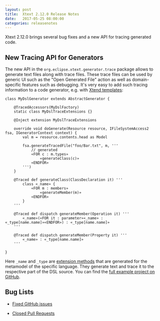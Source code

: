 ```yaml
---
layout: post
title:  Xtext 2.12.0 Release Notes
date:   2017-05-25 08:00:00
categories: releasenotes
---
```


Xtext 2.12.0 brings several bug fixes and a new API for tracing generated code.

## New Tracing API for Generators

The new API in the `org.eclipse.xtext.generator.trace` package allows to generate text files along with trace files. These trace files can be used by generic UI such as the "Open Generated File" action as well as domain-specific features such as debugging. It's very easy to add such tracing information to a code generator, e.g. with [Xtend templates](https://www.eclipse.org/xtend/documentation/203_xtend_expressions.html#templates):

```xtend
class MyDslGenerator extends AbstractGenerator {
	
	@TracedAccessors(MyDslFactory)
	static class MyDslTraceExtensions {}
	
	@Inject extension MyDslTraceExtensions

	override void doGenerate(Resource resource, IFileSystemAccess2 fsa, IGeneratorContext context) {
		val m = resource.contents.head as Model
		
		fsa.generateTracedFile("foo/Bar.txt", m, '''
			// generated
			«FOR c : m.types»
				«generateClass(c)»
			«ENDFOR»
		''')
	}
	
	@Traced def generateClass(ClassDeclaration it) '''
		class «_name» {
			«FOR m : members»
				«generateMember(m)»
			«ENDFOR»
		}
	'''
	
	@Traced def dispatch generateMember(Operation it) '''
		«_name»(«FOR it : parameter»«_name» : «_type[name.name]»«ENDFOR») : «_type[name.name]»
	'''
	
	@Traced def dispatch generateMember(Property it) '''
		«_name» : «_type[name.name]»
	'''
	
}
```

Here `_name` and `_type` are [extension methods](https://www.eclipse.org/xtend/documentation/202_xtend_classes_members.html#extension-methods) that are generated for the metamodel of the specific language. They generate text and trace it to the respective part of the DSL source. You can find the [full example project on GitHub](https://github.com/TypeFox/tracing_codegen).

## Bug Lists

- [Fixed GitHub issues](https://github.com/search?utf8=%E2%9C%93&q=is%3Aissue+milestone%3ARelease_2.12+is%3Aclosed+repo%3Aeclipse%2Fxtext+repo%3Aeclipse%2Fxtext-core+repo%3Aeclipse%2Fxtext-lib+repo%3Aeclipse%2Fxtext-extras+repo%3Aeclipse%2Fxtext-eclipse+repo%3Aeclipse%2Fxtext-idea+repo%3Aeclipse%2Fxtext-web+repo%3Aeclipse%2Fxtext-maven+repo%3Aeclipse%2Fxtext-xtend&type=Issues&ref=searchresults)

- [Closed Pull Requests](https://github.com/search?utf8=%E2%9C%93&q=is%3Apr+milestone%3ARelease_2.12+is%3Aclosed+repo%3Aeclipse%2Fxtext+repo%3Aeclipse%2Fxtext-core+repo%3Aeclipse%2Fxtext-lib+repo%3Aeclipse%2Fxtext-extras+repo%3Aeclipse%2Fxtext-eclipse+repo%3Aeclipse%2Fxtext-idea+repo%3Aeclipse%2Fxtext-web+repo%3Aeclipse%2Fxtext-maven+repo%3Aeclipse%2Fxtext-xtend&type=Issues&ref=searchresults)
